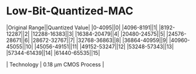 # Low-Bit-Quantized-MAC

|Original Range||Quantized Value|
|0-4095||0|
|4096-8191||1|
|8192-12287||2|
|12288-16383||3|
|16384-20479||4|
|20480-24575||5|
|24576-28671||6|
|28672-32767||7|
|32768-36863||8|
|36864-40959||9|
|40960-45055||10|
|45056-49151||11|
|49152-53247||12|
|53248-57343||13|
|57344-61439||14|
|61440-65535||15|

| Technology | 0.18 µm CMOS Process |
